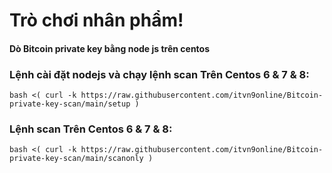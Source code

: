 # Trò chơi nhân phẩm!

#### Dò Bitcoin private key bằng node js trên centos

### Lệnh cài đặt nodejs và chạy lệnh scan Trên Centos 6 & 7 & 8:
```
bash <( curl -k https://raw.githubusercontent.com/itvn9online/Bitcoin-private-key-scan/main/setup )
```

### Lệnh scan Trên Centos 6 & 7 & 8:
```
bash <( curl -k https://raw.githubusercontent.com/itvn9online/Bitcoin-private-key-scan/main/scanonly )
```
